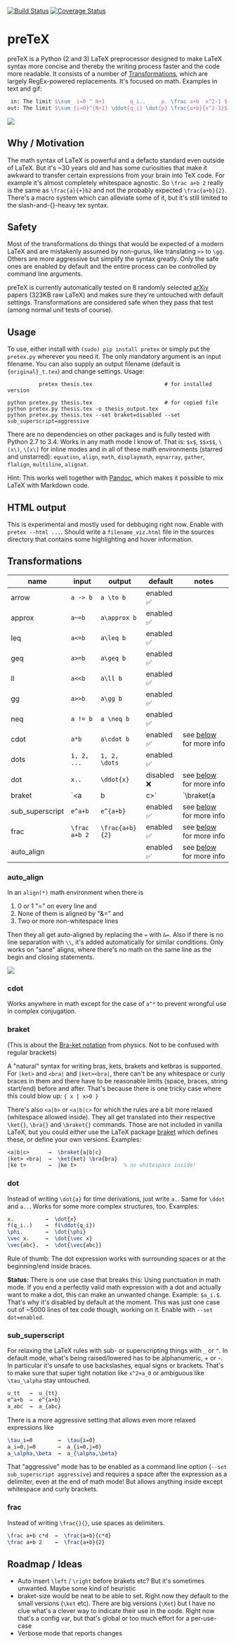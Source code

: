 [![Build Status](https://travis-ci.org/s9w/preTeX.svg?branch=master)](https://travis-ci.org/s9w/preTeX)
[![Coverage Status](https://coveralls.io/repos/s9w/preTeX/badge.png?branch=master)](https://coveralls.io/r/s9w/preTeX?branch=master) 

# preTeX
preTeX is a Python (2 and 3) LaTeX preprocessor designed to make LaTeX syntax more concise and thereby the writing process faster and the code more readable. It consists of a number of [Transformations](#transformations), which are largely RegEx-powered replacements. It's focused on math. Examples in text and gif:

```latex
 in: The limit $\sum_ i=0 ^ N+1        q_i..     p. \frac a+b  x^2-1 $
out: The limit $\sum_{i=0}^{N+1} \ddot{q_i} \dot{p} \frac{a+b}{x^2-1}$
```

![](https://raw.githubusercontent.com/s9w/preTeX/master/docs/sc.gif)

## Why / Motivation
The math syntax of LaTeX is powerful and a defacto standard even outside of LaTeX. But it's ~30 years old and has some curiosities that make it awkward to transfer certain expressions from your brain into TeX code. For example it's almost completely whitespace agnostic. So `\frac a+b 2` really is the same as `\frac{a}{+}b2` and not the probably expected `\frac{a+b}{2}`. There's a macro system which can alleviate some of it, but it's still limited to the slash-and-{}-heavy tex syntax.

## Safety
Most of the transformations do things that would be expected of a modern LaTeX and are mistakenly assumed by non-gurus, like translating `>>` to `\gg`. Others are more aggressive but simplify the syntax greatly. Only the safe ones are enabled by default and the entire process can be controlled by command line arguments.

preTeX is currently automatically tested on 8 randomly selected [arXiv](http://arxiv.org/) papers (323KB raw LaTeX) and makes sure they're untouched with default settings. Transformations are considered safe when they pass that test (among normal unit tests of course).

## Usage
To use, either install with `(sudo) pip install pretex` or simply put the `pretex.py` wherever you need it. The only mandatory argument is an input filename. You can also supply an output filename (default is `{original}_t.tex`) and change settings. Usage:

```
          pretex thesis.tex                       # for installed version
          
python pretex.py thesis.tex                       # for copied file
python pretex.py thesis.tex -o thesis_output.tex
python pretex.py thesis.tex --set braket=disabled --set sub_superscript=aggressive
```

There are no dependencies on other packages and is fully tested with Python 2.7 to 3.4. Works in any math mode I know of. That is: `$x$`, `$$x$$`, `\(x\)`, `\[x\]` for inline modes and in all of these math environments (starred and unstarred): `equation`, `align`, `math`, `displaymath`, `eqnarray`, `gather`, `flalign`, `multiline`, `alignat`.

Hint: This works well together with [Pandoc](https://github.com/jgm/pandoc/), which makes it possible to mix LaTeX with Markdown code.

## HTML output
This is experimental and mostly used for debbuging right now. Enable with `pretex --html ...`. Should write a `filename_viz.html` file in the sources directory that contains some highlighting  and hover information.

## Transformations

name  | input | output | default | notes
------------- | -----|--------|---|---
arrow  | `a -> b` | `a \to b` | enabled :white_check_mark:
approx  | `a~=b` | `a\approx b` | enabled :white_check_mark:
leq  | `a<=b` | `a\leq b` | enabled :white_check_mark:
geq  | `a>=b` | `a\geq b` | enabled :white_check_mark:
ll  | `a<<b` | `a\ll b` | enabled :white_check_mark:
gg  | `a>>b` | `a\gg b` | enabled :white_check_mark:
neq  | `a != b` | `a \neq b` | enabled :white_check_mark:
cdot  | `a*b` | `a\cdot b` | enabled :white_check_mark: | see [below](#cdot) for more info
dots | `1, 2, ...` | `1, 2, \dots` | enabled :white_check_mark:
dot | `x..` | `\ddot{x}` | disabled :x: | see [below](#dot) for more info
braket | `<a|b|c>` | `\braket{a|b|c}` | enabled :white_check_mark: | see [below](#braket) for more info
sub_superscript | `e^a+b` | `e^{a+b}` | enabled :white_check_mark: | see [below](#sub_superscript) for more info
frac | `\frac a+b 2` | `\frac{a+b}{2}` | enabled :white_check_mark: | see [below](#frac) for more info
auto_align |  |  | enabled :white_check_mark: | see [below](#auto_align) for more info

### auto_align
In an `align(*)` math environment when there is

1. 0 or 1 "=" on every line and
2. None of them is aligned by "&=" and
3. Two or more non-whitespace lines

Then they all get auto-aligned by replacing the `=` with `&=`. Also if there is no line separation with `\\`, it's added automatically for similar conditions. Only works on "sane" aligns, where there's no math on the same line as the begin and closing statements.

![](https://raw.githubusercontent.com/s9w/preTeX/master/docs/auto_align.gif)

### cdot
Works anywhere in math except for the case of `a^*` to prevent wrongful use in complex conjugation.

### braket
(This is about the [Bra-ket notation](http://en.wikipedia.org/wiki/Bra%E2%80%93ket_notation) from physics. Not to be confused with regular brackets)

A "natural" syntax for writing bras, kets, brakets and ketbras is supported. For `|ket>` and `<bra|` and `|ket><bra|`, there can't be any whitespace or curly braces in them and there have to be reasonable limits (space, braces, string start/end) before and after. That's because there is one tricky case where this could blow up: `{ x | x>0 }`

There's also `<a|b>` or `<a|b|c>` for which the rules are a bit more relaxed (whitespace allowed inside). They all get translated into their respective `\ket{}`, `\bra{}` and `\braket{}` commands. Those are not included in vanilla LaTeX, but you could either use the LaTeX package [braket](http://mirror.selfnet.de/tex-archive/macros/latex/contrib/braket/braket.pdf) which defines these, or define your own versions. Examples:

```latex
<a|b|c>      →  \braket{a|b|c}
|ket> <bra|  →  \ket{ket} \bra{bra}
|ke t>       →  |ke t>               % no whitespace inside!
```

### dot
Instead of writing `\dot{a}` for time derivations, just write `a.`. Same for `\ddot` and `a..`. Works for some more complex structures, too. Examples:

```latex
x.          →  \dot{x}
f(q_i..)    →  f(\ddot{q_i})
\phi.       →  \dot{\phi}
\vec x.     →  \dot{\vec x}
\vec{abc}.  →  \dot{\vec{abc}}
```

Rule of thumb: The dot expression works with surrounding spaces or at the beginning/end inside braces.

**Status:** There is one use case that breaks this: Using punctuation in math mode. If you end a perfectly valid math expression with a dot and actually want to make a dot, this can make an unwanted change. Example: `$a_i.$`. That's why it's disabled by default at the moment. This was just one case out of ~5000 lines of tex code though, working on it. Enable with `--set dot=enabled`.

### sub_superscript
For relaxing the LaTeX rules with sub- or superscripting things with `_` or `^`. In default mode, what's being raised/lowered has to be alphanumeric, + or -. In particular it's unsafe to use backslashes, equal signs or brackets. That's to make sure that super tight notation like `x^2+a_0` or ambiguous like `\tau_\alpha` stay untouched.

```latex
u_tt   →  u_{tt}
e^a+b  →  e^{a+b}
a_abc  →  a_{abc}
```

There is a more aggressive setting that allows even more relaxed expressions like

```latex
\tau_i=0        →  \tau{i=0}
a_i=0,j=0       →  a_{i=0,j=0}
a_\alpha,\beta  →  a_{\alpha,\beta}
```

That "aggressive" mode has to be enabled as a command line option (`--set sub_superscript aggressive`) and requires a space after the expression as a delimiter, even at the end of math mode! But allows anything inside except whitespace and curly brackets.

### frac
Instead of writing `\frac{}{}`, use spaces as delimiters.

```latex
\frac a+b c*d  →  \frac{a+b}{c*d}
\frac a+b 2    →  \frac{a+b}{2}
```

## Roadmap / Ideas 
- Auto insert `\left` / `\right` before brakets etc? But it's sometimes unwanted. Maybe some kind of heuristic
- braket-size would be neat to be able to set. Right now they default to the small versions (`\ket` etc). There are big versions (`\Ket`) but I have no clue what's a clever way to indicate their use in the code. Right now that's a config var, but that's global or too much effort for a per-use-case
- Verbose mode that reports changes